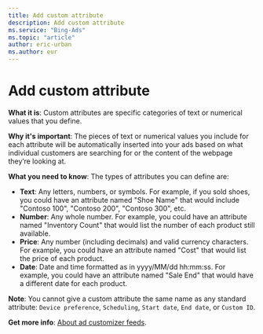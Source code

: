 ```yaml
---
title: Add custom attribute
description: Add custom attribute
ms.service: "Bing-Ads"
ms.topic: "article"
author: eric-urban
ms.author: eur
---
```


# Add custom attribute

**What it is**: Custom attributes are specific categories of text or numerical values that you define.

**Why it's important**: The pieces of text or numerical values you include for each attribute will be automatically inserted into your ads based on what individual customers are searching for or the content of the webpage they’re looking at.

**What you need to know**: The types of attributes you can define are:
- **Text**: Any letters, numbers, or symbols. For example, if you sold shoes, you could have an attribute named "Shoe Name" that would include "Contoso 100", "Contoso 200", "Contoso 300", etc.
- **Number**: Any whole number. For example, you could have an attribute named "Inventory Count" that would list the number of each product still available.
- **Price**: Any number (including decimals) and valid currency characters. For example, you could have an attribute named "Cost" that would list the price of each product.
- **Date**: Date and time formatted as in yyyy/MM/dd hh:mm:ss. For example, you could have an attribute named "Sale End" that would have a different date for each product.

**Note**: You cannot give a custom attribute the same name as any standard attribute: ```Device preference```, ```Scheduling```, ```Start date```, ```End date```, or ```Custom ID```.

**Get more info**: [About ad customizer feeds](../hlp_BA_CONC_Feeds_AdCustomizers.md).


